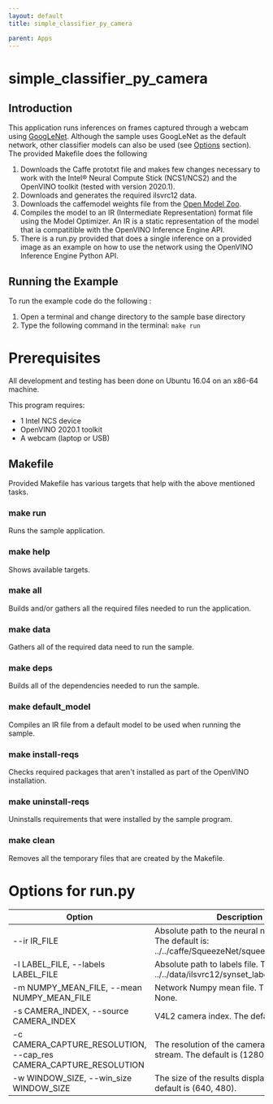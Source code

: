 ```yaml
---
layout: default
title: simple_classifier_py_camera

parent: Apps
---
```

# simple_classifier_py_camera
## Introduction
This application runs inferences on frames captured through a webcam using [GoogLeNet](https://github.com/BVLC/caffe/tree/master/models/bvlc_googlenet).  Although the sample uses GoogLeNet as the default network, other classifier models can also be used (see [Options](#options-for-run.py) section).  The provided Makefile does the following

1. Downloads the Caffe prototxt file and makes few changes necessary to work with the Intel® Neural Compute Stick (NCS1/NCS2) and the OpenVINO toolkit (tested with version 2020.1).
2. Downloads and generates the required ilsvrc12 data.
3. Downloads the caffemodel weights file from the [Open Model Zoo](https://github.com/opencv/open_model_zoo).
3. Compiles the model to an IR (Intermediate Representation) format file using the Model Optimizer. An IR is a static representation of the model that ia compatitible with the OpenVINO Inference Engine API. 
4. There is a run.py provided that does a single inference on a provided image as an example on how to use the network using the OpenVINO Inference Engine Python API.

## Running the Example
To run the example code do the following :
1. Open a terminal and change directory to the sample base directory
2. Type the following command in the terminal: ```make run``` 

# Prerequisites
All development and testing has been done on Ubuntu 16.04 on an x86-64 machine.

This program requires:
- 1 Intel NCS device
- OpenVINO 2020.1 toolkit
- A webcam (laptop or USB)

## Makefile
Provided Makefile has various targets that help with the above mentioned tasks.

### make run
Runs the sample application.

### make help
Shows available targets.

### make all
Builds and/or gathers all the required files needed to run the application.

### make data
Gathers all of the required data need to run the sample.

### make deps
Builds all of the dependencies needed to run the sample.

### make default_model
Compiles an IR file from a default model to be used when running the sample.

### make install-reqs
Checks required packages that aren't installed as part of the OpenVINO installation. 

### make uninstall-reqs
Uninstalls requirements that were installed by the sample program.
 
### make clean
Removes all the temporary files that are created by the Makefile.

# Options for run.py

| Option | Description |
|--------|-------------|
| --ir IR_FILE | Absolute path to the neural network IR file. The default is: ../../caffe/SqueezeNet/squeezenet_v1.0.xml. |
| -l LABEL_FILE, --labels LABEL_FILE | Absolute path to labels file. The default is: ../../data/ilsvrc12/synset_labels.txt. |
| -m NUMPY_MEAN_FILE, --mean NUMPY_MEAN_FILE | Network Numpy mean file. The default is: None. |
| -s CAMERA_INDEX, --source CAMERA_INDEX | V4L2 camera index. The default is 0. |
| -c CAMERA_CAPTURE_RESOLUTION, --cap_res CAMERA_CAPTURE_RESOLUTION | The resolution of the camera capture stream. The default is (1280, 960). |
| -w WINDOW_SIZE, --win_size WINDOW_SIZE | The size of the results display window. The default is (640, 480). |

